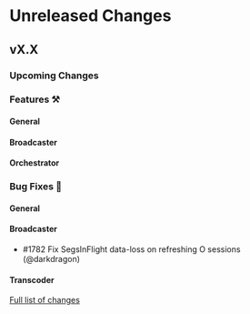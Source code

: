 # Unreleased Changes

## vX.X

### Upcoming Changes

### Features ⚒

#### General

#### Broadcaster

#### Orchestrator

### Bug Fixes 🐞

#### General

#### Broadcaster

- \#1782 Fix SegsInFlight data-loss on refreshing O sessions (@darkdragon)

#### Transcoder

[Full list of changes](https://github.com/livepeer/go-livepeer/compare/v0.5.15...v0.5.16)
